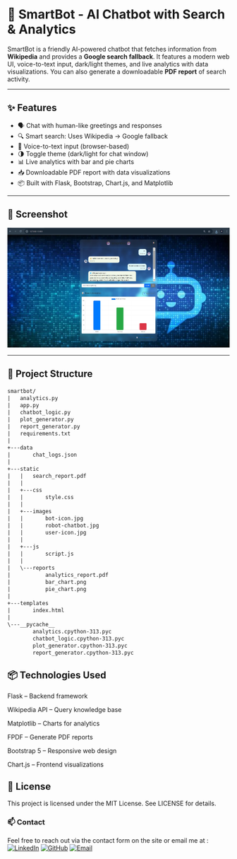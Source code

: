 # 🤖 SmartBot - AI Chatbot with Search & Analytics

SmartBot is a friendly AI-powered chatbot that fetches information from **Wikipedia** and provides a **Google search fallback**. It features a modern web UI, voice-to-text input, dark/light themes, and live analytics with data visualizations. You can also generate a downloadable **PDF report** of search activity.

---

## ✨ Features

- 🗣️ Chat with human-like greetings and responses
- 🔍 Smart search: Uses Wikipedia → Google fallback
- 🎤 Voice-to-text input (browser-based)
- 🌗 Toggle theme (dark/light for chat window)
- 📊 Live analytics with bar and pie charts
- 📥 Downloadable PDF report with data visualizations
- 📦 Built with Flask, Bootstrap, Chart.js, and Matplotlib

---

## 📸 Screenshot

![SmartBot Screenshot](static/images/smartbot_preview.jpg)

---

## 📁 Project Structure
```
smartbot/
|   analytics.py
|   app.py
|   chatbot_logic.py
|   plot_generator.py
|   report_generator.py
|   requirements.txt
|
+---data
|       chat_logs.json
|
+---static
|   |   search_report.pdf
|   |
|   +---css
|   |       style.css
|   |
|   +---images
|   |       bot-icon.jpg
|   |       robot-chatbot.jpg
|   |       user-icon.jpg
|   |
|   +---js
|   |       script.js
|   |
|   \---reports
|           analytics_report.pdf
|           bar_chart.png
|           pie_chart.png
|
+---templates
|       index.html
|
\---__pycache__
        analytics.cpython-313.pyc
        chatbot_logic.cpython-313.pyc
        plot_generator.cpython-313.pyc
        report_generator.cpython-313.pyc
```

## 📦 Technologies Used
Flask – Backend framework

Wikipedia API – Query knowledge base

Matplotlib – Charts for analytics

FPDF – Generate PDF reports

Bootstrap 5 – Responsive web design

Chart.js – Frontend visualizations

## 📄 License
This project is licensed under the MIT License. See LICENSE for details.

### 📫 Contact 
Feel free to reach out via the contact form on the site or email me at :  
[![LinkedIn](https://img.shields.io/badge/LinkedIn-blue?style=flat&logo=linkedin&logoColor=white)](https://www.linkedin.com/in/satya-vinayak-e-65636033b)
[![GitHub](https://img.shields.io/badge/GitHub-black?style=flat&logo=github)](https://github.com/Satyavinayak-E)
[![Email](https://img.shields.io/badge/Email-D14836?style=flat&logo=gmail&logoColor=white)](mailto:satyavinayakerragunta@gmail.com)
